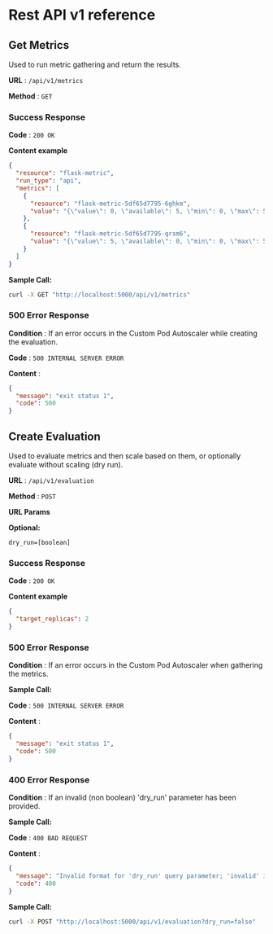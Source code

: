 # Rest API v1 reference

## Get Metrics

Used to run metric gathering and return the results.

**URL** : `/api/v1/metrics`

**Method** : `GET`

### Success Response

**Code** : `200 OK`

**Content example**

```json
{
  "resource": "flask-metric",
  "run_type": "api",
  "metrics": [
    {
      "resource": "flask-metric-5df65d7795-6ghkm",
      "value": "{\"value\": 0, \"available\": 5, \"min\": 0, \"max\": 5}"
    },
    {
      "resource": "flask-metric-5df65d7795-qrsm6",
      "value": "{\"value\": 5, \"available\": 0, \"min\": 0, \"max\": 5}"
    }
  ]
}
```

**Sample Call:**

```bash
curl -X GET "http://localhost:5000/api/v1/metrics"
```

### 500 Error Response

**Condition** : If an error occurs in the Custom Pod Autoscaler while creating the evaluation.

**Code** : `500 INTERNAL SERVER ERROR`

**Content** :

```json
{
  "message": "exit status 1",
  "code": 500
}
```

## Create Evaluation

Used to evaluate metrics and then scale based on them, or optionally evaluate without scaling (dry run).

**URL** : `/api/v1/evaluation`

**Method** : `POST`

**URL Params**

**Optional:**

`dry_run=[boolean]`

### Success Response

**Code** : `200 OK`

**Content example**

```json
{
  "target_replicas": 2
}
```

### 500 Error Response

**Condition** : If an error occurs in the Custom Pod Autoscaler when gathering the metrics.

**Sample Call:**

**Code** : `500 INTERNAL SERVER ERROR`

**Content** :

```json
{
  "message": "exit status 1",
  "code": 500
}
```

### 400 Error Response

**Condition** : If an invalid (non boolean) 'dry_run' parameter has been provided.

**Sample Call:**

**Code** : `400 BAD REQUEST`

**Content** :

```json
{
  "message": "Invalid format for 'dry_run' query parameter; 'invalid' is not a valid boolean value",
  "code": 400
}
```

**Sample Call:**

```bash
curl -X POST "http://localhost:5000/api/v1/evaluation?dry_run=false"
```